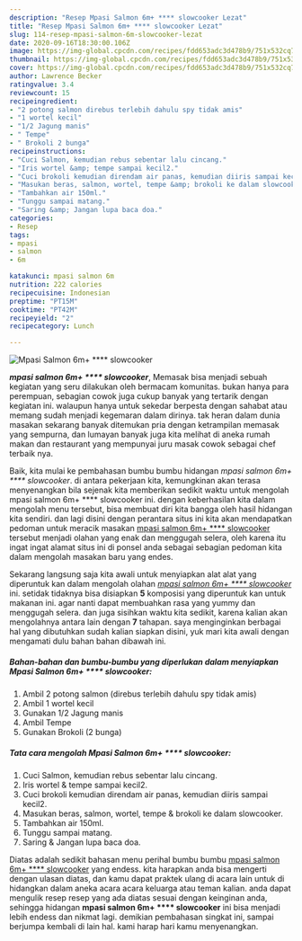 ```yaml
---
description: "Resep Mpasi Salmon 6m+ **** slowcooker Lezat"
title: "Resep Mpasi Salmon 6m+ **** slowcooker Lezat"
slug: 114-resep-mpasi-salmon-6m-slowcooker-lezat
date: 2020-09-16T18:30:00.106Z
image: https://img-global.cpcdn.com/recipes/fdd653adc3d478b9/751x532cq70/mpasi-salmon-6m-slowcooker-foto-resep-utama.jpg
thumbnail: https://img-global.cpcdn.com/recipes/fdd653adc3d478b9/751x532cq70/mpasi-salmon-6m-slowcooker-foto-resep-utama.jpg
cover: https://img-global.cpcdn.com/recipes/fdd653adc3d478b9/751x532cq70/mpasi-salmon-6m-slowcooker-foto-resep-utama.jpg
author: Lawrence Becker
ratingvalue: 3.4
reviewcount: 15
recipeingredient:
- "2 potong salmon direbus terlebih dahulu spy tidak amis"
- "1 wortel kecil"
- "1/2 Jagung manis"
- " Tempe"
- " Brokoli 2 bunga"
recipeinstructions:
- "Cuci Salmon, kemudian rebus sebentar lalu cincang."
- "Iris wortel &amp; tempe sampai kecil2."
- "Cuci brokoli kemudian direndam air panas, kemudian diiris sampai kecil2."
- "Masukan beras, salmon, wortel, tempe &amp; brokoli ke dalam slowcooker."
- "Tambahkan air 150ml."
- "Tunggu sampai matang."
- "Saring &amp; Jangan lupa baca doa."
categories:
- Resep
tags:
- mpasi
- salmon
- 6m

katakunci: mpasi salmon 6m 
nutrition: 222 calories
recipecuisine: Indonesian
preptime: "PT15M"
cooktime: "PT42M"
recipeyield: "2"
recipecategory: Lunch

---
```



![Mpasi Salmon 6m+ **** slowcooker](https://img-global.cpcdn.com/recipes/fdd653adc3d478b9/751x532cq70/mpasi-salmon-6m-slowcooker-foto-resep-utama.jpg)

<b><i>mpasi salmon 6m+ **** slowcooker</i></b>, Memasak bisa menjadi sebuah kegiatan yang seru dilakukan oleh bermacam komunitas. bukan hanya para perempuan, sebagian cowok juga cukup banyak yang tertarik dengan kegiatan ini. walaupun hanya untuk sekedar berpesta dengan sahabat atau memang sudah menjadi kegemaran dalam dirinya. tak heran dalam dunia masakan sekarang banyak ditemukan pria dengan ketrampilan memasak yang sempurna, dan lumayan banyak juga kita melihat di aneka rumah makan dan restaurant yang mempunyai juru masak cowok sebagai chef terbaik nya.

Baik, kita mulai ke pembahasan bumbu bumbu hidangan <i>mpasi salmon 6m+ **** slowcooker</i>. di antara pekerjaan kita, kemungkinan akan terasa menyenangkan bila sejenak kita memberikan sedikit waktu untuk mengolah mpasi salmon 6m+ **** slowcooker ini. dengan keberhasilan kita dalam mengolah menu tersebut, bisa membuat diri kita bangga oleh hasil hidangan kita sendiri. dan lagi disini dengan perantara situs ini kita akan mendapatkan pedoman untuk meracik masakan <u>mpasi salmon 6m+ **** slowcooker</u> tersebut menjadi olahan yang enak dan menggugah selera, oleh karena itu ingat ingat alamat situs ini di ponsel anda sebagai sebagian pedoman kita dalam mengolah masakan baru yang endes.




Sekarang langsung saja kita awali untuk menyiapkan alat alat yang diperuntuk kan dalam mengolah olahan <u><i>mpasi salmon 6m+ **** slowcooker</i></u> ini. setidak tidaknya bisa disiapkan <b>5</b> komposisi yang diperuntuk kan untuk makanan ini. agar nanti dapat membuahkan rasa yang yummy dan menggugah selera. dan juga sisihkan waktu kita sedikit, karena kalian akan mengolahnya antara lain dengan <b>7</b> tahapan. saya menginginkan berbagai hal yang dibutuhkan sudah kalian siapkan disini, yuk mari kita awali dengan mengamati dulu bahan bahan dibawah ini.

<!--inarticleads1-->

##### Bahan-bahan dan bumbu-bumbu yang diperlukan dalam menyiapkan Mpasi Salmon 6m+ **** slowcooker:

1. Ambil 2 potong salmon (direbus terlebih dahulu spy tidak amis)
1. Ambil 1 wortel kecil
1. Gunakan 1/2 Jagung manis
1. Ambil  Tempe
1. Gunakan  Brokoli (2 bunga)




<!--inarticleads2-->

##### Tata cara mengolah Mpasi Salmon 6m+ **** slowcooker:

1. Cuci Salmon, kemudian rebus sebentar lalu cincang.
1. Iris wortel &amp; tempe sampai kecil2.
1. Cuci brokoli kemudian direndam air panas, kemudian diiris sampai kecil2.
1. Masukan beras, salmon, wortel, tempe &amp; brokoli ke dalam slowcooker.
1. Tambahkan air 150ml.
1. Tunggu sampai matang.
1. Saring &amp; Jangan lupa baca doa.




Diatas adalah sedikit bahasan menu perihal bumbu bumbu <u>mpasi salmon 6m+ **** slowcooker</u> yang endess. kita harapkan anda bisa mengerti dengan ulasan diatas, dan kamu dapat praktek ulang di acara lain untuk di hidangkan dalam aneka acara acara keluarga atau teman kalian. anda dapat mengulik resep resep yang ada diatas sesuai dengan keinginan anda, sehingga hidangan <b>mpasi salmon 6m+ **** slowcooker</b> ini bisa menjadi lebih endess dan nikmat lagi. demikian pembahasan singkat ini, sampai berjumpa kembali di lain hal. kami harap hari kamu menyenangkan.
